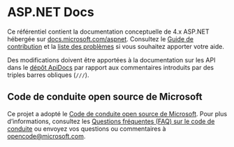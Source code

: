 # <a name="aspnet-docs"></a>ASP.NET Docs

Ce référentiel contient la documentation conceptuelle de 4.x ASP.NET hébergée sur [docs.microsoft.com/aspnet](https://docs.microsoft.com/aspnet). Consultez le [Guide de contribution](CONTRIBUTING.md) et la [liste des problèmes](https://github.com/aspnet/AspNetDocs/issues) si vous souhaitez apporter votre aide.

Des modifications doivent être apportées à la documentation sur les API dans le [dépôt ApiDocs](https://github.com/aspnet/ApiDocs) par rapport aux commentaires introduits par des triples barres obliques (`///`).

## <a name="microsoft-open-source-code-of-conduct"></a>Code de conduite open source de Microsoft

Ce projet a adopté le [Code de conduite open source de Microsoft](https://opensource.microsoft.com/codeofconduct/).
Pour plus d’informations, consultez les [Questions fréquentes (FAQ) sur le code de conduite](https://opensource.microsoft.com/codeofconduct/faq/) ou envoyez vos questions ou commentaires à [opencode@microsoft.com](mailto:opencode@microsoft.com).
